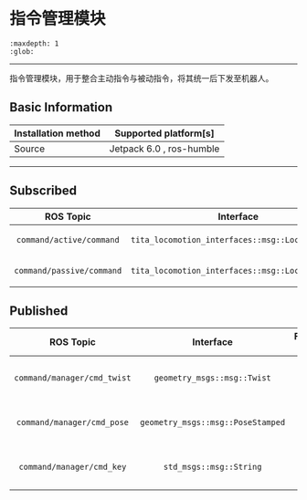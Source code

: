 # 指令管理模块

```{toctree}
:maxdepth: 1
:glob:
```

------

​	指令管理模块，用于整合主动指令与被动指令，将其统一后下发至机器人。

## Basic Information

| Installation method | Supported platform[s]    |
| ------------------- | ------------------------ |
| Source              | Jetpack 6.0 , ros-humble |

------

## Subscribed

|         ROS Topic         |                    Interface                     |   Frame ID    |   Description    |
| :-----------------------: | :----------------------------------------------: | :-----------: | :--------------: |
| `command/active/command`  | `tita_locomotion_interfaces::msg::LocomotionCmd` |     `joy`     | 主动消息控制指令 |
| `command/passive/command` | `tita_locomotion_interfaces::msg::LocomotionCmd` | `passive_joy` | 被动消息控制指令 |

## Published

|          ROS Topic          |             Interface             | Frame ID |        Description         |
| :-------------------------: | :-------------------------------: | :------: | :------------------------: |
| `command/manager/cmd_twist` |    `geometry_msgs::msg::Twist`    |   `/`    | 机器人底盘运动最终控制指令 |
| `command/manager/cmd_pose`  | `geometry_msgs::msg::PoseStamped` |   `/`    | 机器人主体姿态最终控制指令 |
|  `command/manager/cmd_key`  |      `std_msgs::msg::String`      |   `/`    |   机器人状态最终控制指令   |



